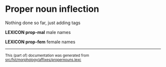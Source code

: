 # Proper noun inflection
Nothing done so far, just adding tags

**LEXICON prop-mal** male names

**LEXICON prop-fem** female names

* * *

<small>This (part of) documentation was generated from [src/fst/morphology/affixes/propernouns.lexc](https://github.com/giellalt/lang-rmf/blob/main/src/fst/morphology/affixes/propernouns.lexc)</small>
